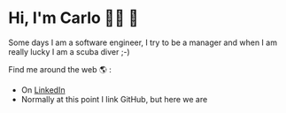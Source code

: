# Hi, I'm Carlo 👋🏼 👾

Some days I am a software engineer, I try to be a manager and when I am really lucky I am a scuba diver ;-)

Find me around the web 🌎 :

- On [LinkedIn](https://www.linkedin.com/in/carlopanzi/)
- Normally at this point I link GitHub, but here we are
